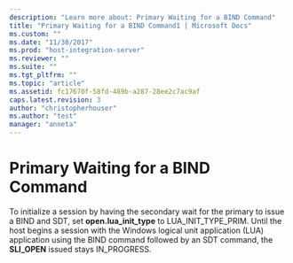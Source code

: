 ```yaml
---
description: "Learn more about: Primary Waiting for a BIND Command"
title: "Primary Waiting for a BIND Command1 | Microsoft Docs"
ms.custom: ""
ms.date: "11/30/2017"
ms.prod: "host-integration-server"
ms.reviewer: ""
ms.suite: ""
ms.tgt_pltfrm: ""
ms.topic: "article"
ms.assetid: fc17670f-58fd-489b-a287-28ee2c7ac9af
caps.latest.revision: 3
author: "christopherhouser"
ms.author: "test"
manager: "anneta"
---
```

# Primary Waiting for a BIND Command
To initialize a session by having the secondary wait for the primary to issue a BIND and SDT, set **open.lua_init_type** to LUA_INIT_TYPE_PRIM. Until the host begins a session with the Windows logical unit application (LUA) application using the BIND command followed by an SDT command, the **SLI_OPEN** issued stays IN_PROGRESS.
